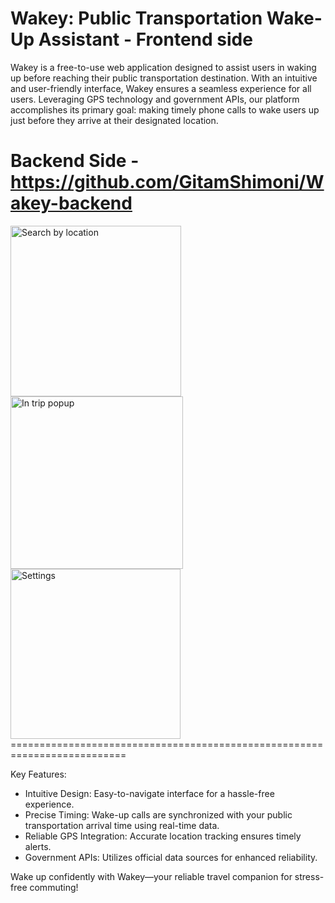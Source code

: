 # Wakey: Public Transportation Wake-Up Assistant - Frontend side

Wakey is a free-to-use web application designed to assist users in waking up before reaching their public transportation destination.
With an intuitive and user-friendly interface, Wakey ensures a seamless experience for all users.
Leveraging GPS technology and government APIs, our platform accomplishes its primary goal: making timely phone calls to wake users up just before they arrive at their designated location.

# Backend Side - https://github.com/GitamShimoni/Wakey-backend

<img width="273" alt="Search by location" src="https://github.com/GitamShimoni/Gitams_Projects/assets/11949650/3474224e-f584-4ba1-9607-a8790ed44d20">
<img width="276" alt="In trip popup" src="https://github.com/GitamShimoni/Gitams_Projects/assets/11949650/a008f751-42a9-4751-a8c4-d2fe2b9093f0">
<img width="272" alt="Settings" src="https://github.com/GitamShimoni/Gitams_Projects/assets/11949650/aabac64a-5490-4e13-8262-9d0eb8c6d4b0">
==========================================================================

Key Features:
* Intuitive Design: Easy-to-navigate interface for a hassle-free experience.
* Precise Timing: Wake-up calls are synchronized with your public transportation arrival time using real-time data.
* Reliable GPS Integration: Accurate location tracking ensures timely alerts.
* Government APIs: Utilizes official data sources for enhanced reliability.


Wake up confidently with Wakey—your reliable travel companion for stress-free commuting!

